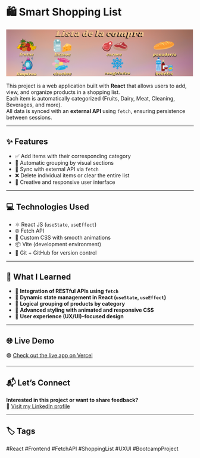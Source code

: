 # 🛍️ Smart Shopping List

![Project Banner](./banner.png)

This project is a web application built with **React** that allows users to add, view, and organize products in a shopping list.  
Each item is automatically categorized (Fruits, Dairy, Meat, Cleaning, Beverages, and more).  
All data is synced with an **external API** using `fetch`, ensuring persistence between sessions.

---

## ✨ Features

- ✅ Add items with their corresponding category
- 🍎 Automatic grouping by visual sections
- 🔄 Sync with external API via `fetch`
- ❌ Delete individual items or clear the entire list
- 📱 Creative and responsive user interface

---

## 💻 Technologies Used

- ⚛️ React JS (`useState`, `useEffect`)
- 🌐 Fetch API
- 🎨 Custom CSS with smooth animations
- 📦 Vite (development environment)
- 🧠 Git + GitHub for version control

---

## 🧠 What I Learned

- 🔹 **Integration of RESTful APIs using `fetch`**
- 🔹 **Dynamic state management in React (`useState`, `useEffect`)**
- 🔹 **Logical grouping of products by category**
- 🔹 **Advanced styling with animated and responsive CSS**
- 🔹 **User experience (UX/UI)–focused design**

---

## 🌐 Live Demo

🟢 [Check out the live app on Vercel](https://lista-compra-inteligente.vercel.app)

---

## 📬 Let’s Connect

**Interested in this project or want to share feedback?**  
🔗 [Visit my LinkedIn profile](https://www.linkedin.com/in/nelcy-garcia)

---

## 🏷️ Tags

#React #Frontend #FetchAPI #ShoppingList #UXUI #BootcampProject
